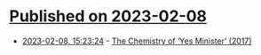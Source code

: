 # [Published on 2023-02-08](index.md)

* [2023-02-08, 15:23:24](https://news.ycombinator.com/item?id=34709279) - [The Chemistry of ‘Yes Minister’ (2017)](https://sphericalbullshit.wordpress.com/2017/05/13/the-chemistry-of-yes-minister/)
